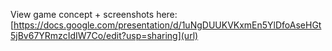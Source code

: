 View game concept + screenshots here:
[https://docs.google.com/presentation/d/1uNgDUUKVKxmEn5YlDfoAseHGt5jBv67YRmzcIdIW7Co/edit?usp=sharing](url)

